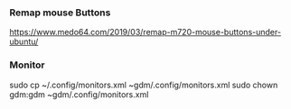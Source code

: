 ### Remap mouse Buttons
https://www.medo64.com/2019/03/remap-m720-mouse-buttons-under-ubuntu/

### Monitor
sudo cp ~/.config/monitors.xml ~gdm/.config/monitors.xml
sudo chown gdm:gdm ~gdm/.config/monitors.xml

